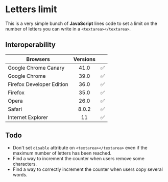 # Letters limit

This is a very simple bunch of **JavaScript** lines code to set a limit on the number of letters you can write in a `<textarea></textarea>`.

## Interoperability

| Browsers                        | Versions |                    | 
|-------------------------------- |:--------:|--------------------|
| Google Chrome Canary            | 41.0     | :white_check_mark: |
| Google Chrome                   | 39.0     | :white_check_mark: |
| Firefox Developer Edition       | 36.0     | :white_check_mark: |
| Firefox                         | 35.0     | :white_check_mark: |
| Opera                           | 26.0     | :white_check_mark: |
| Safari                          | 8.0.2    | :white_check_mark: |
| Internet Explorer               | 11       | :white_check_mark: |

## Todo
* Don't set `disable` attribute on `<textarea></textarea>` even if the maximum number of letters has been reached.
* Find a way to increment the counter when users remove some characters.
* Find a way to correctly increment the counter when users copy several words.
